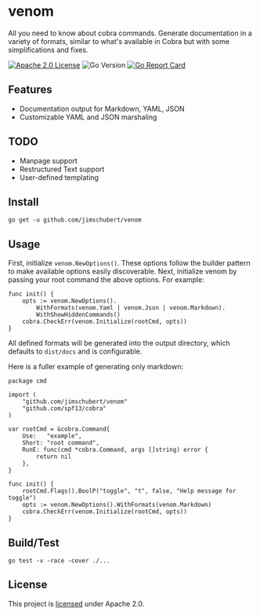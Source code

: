 # venom

All you need to know about cobra commands. Generate documentation in a variety of formats, similar to what's available in Cobra but with some simplifications and fixes.

[![Apache 2.0 License](https://img.shields.io/badge/License-Apache%202.0-blue)](./LICENSE)
![Go Version](https://img.shields.io/github/go-mod/go-version/jimschubert/venom)
[![Go Report Card](https://goreportcard.com/badge/github.com/jimschubert/venom)](https://goreportcard.com/report/github.com/jimschubert/venom)

## Features

* Documentation output for Markdown, YAML, JSON
* Customizable YAML and JSON marshaling

## TODO

* Manpage support
* Restructured Text support
* User-defined templating

## Install

```
go get -u github.com/jimschubert/venom
```

## Usage

First, initialize `venom.NewOptions()`. These options follow the builder pattern to make available options easily discoverable.
Next, initialize venom by passing your root command the above options. For example:

```
func init() {
	opts := venom.NewOptions().
		WithFormats(venom.Yaml | venom.Json | venom.Markdown).
		WithShowHiddenCommands()
	cobra.CheckErr(venom.Initialize(rootCmd, opts))
}
```

All defined formats will be generated into the output directory, which defaults to `dist/docs` and is configurable.


Here is a fuller example of generating only markdown: 
```
package cmd

import (
	"github.com/jimschubert/venom"
	"github.com/spf13/cobra"
)

var rootCmd = &cobra.Command{
	Use:   "example",
	Short: "root command",
	RunE: func(cmd *cobra.Command, args []string) error {
		return nil
	},
}

func init() {
	rootCmd.Flags().BoolP("toggle", "t", false, "Help message for toggle")
	opts := venom.NewOptions().WithFormats(venom.Markdown)
	cobra.CheckErr(venom.Initialize(rootCmd, opts))
}
```

## Build/Test

```shell
go test -v -race -cover ./...
```


## License

This project is [licensed](./LICENSE) under Apache 2.0.
